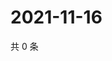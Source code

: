 # 2021-11-16

共 0 条

<!-- BEGIN WEIBO -->
<!-- 最后更新时间 Tue Nov 16 2021 08:38:38 GMT+0800 (China Standard Time) -->

<!-- END WEIBO -->
